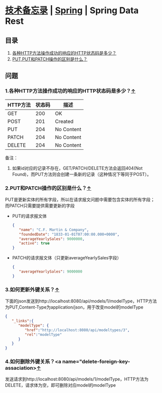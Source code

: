 # [技术备忘录](../README.md) | [Spring](README.md) | Spring Data Rest
## 目录
  1. [各种HTTP方法操作成功的响应的HTTP状态码是多少？](#success-response-status-code-of-http-methods)
  1. [PUT,PUT和PATCH操作的区别是什么？](#difference-between-put-and-patch)
  
## 问题
### 1.各种HTTP方法操作成功的响应的HTTP状态码是多少？<a name="success-response-status-code-of-http-methods"></a>[↑](#top)
HTTP方法 | 状态码 | 描述
------- | ----- | ----
GET | 200 | OK
POST | 201 | Created
PUT | 204 | No Content
PATCH | 204 | No Content
DELETE | 204 | No Content

备注：
1. 如果id对应的记录不存在，GET/PATCH/DELETE方法会返回404(Not Found)，而PUT方法则会创建一条新的记录（这种情况下等同于POST）。

### 2.PUT和PATCH操作的区别是什么？<a name="difference-between-put-and-patch"></a>[↑](#top)
PUT是更新实体的所有字段，所以在请求报文问题中需要包含实体的所有字段；而PATCH只需要提供需要更新的字段
* PUT的请求报文体
   ```json
   {
      "name": "C.F. Martin & Company",
      "foundedDate": "1833-01-01T07:00:00.000+0000",
      "averageYearlySales": 9000000,
      "active": true
   }
   ```

* PATCH的请求报文体（只更新averageYearlySales字段）
   ```json
   {
      "averageYearlySales": 9000000
   }
   ```
### 3.如何更新外键关系？<a name="update-foreign-key-association"></a>[↑](#top)
下面的json发送到http://localhost:8080/api/models/1/modelType，HTTP方法为PUT,Content-Type为application/json，用于改变model的modelType
   ```json
   {
      "_links":{
         "modelType": {
            "href":"http://localhost:8080/api/modeltypes/3", 
            "rel":"modelType"
         } 
      }
   }
   ```
### 4.如何删除外键关系？<a name="delete-foreign-key-assaciation></a>[↑](#top)
发送请求到http://localhost:8080/api/models/1/modelType，HTTP方法为DELETE，请求体为空，即可删除对应model的modelType